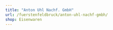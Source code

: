 ```yaml
---
title: "Anton Uhl Nachf. GmbH"
url: /fuerstenfeldbruck/anton-uhl-nachf-gmbh/
shop: Eisenwaren
---
```

